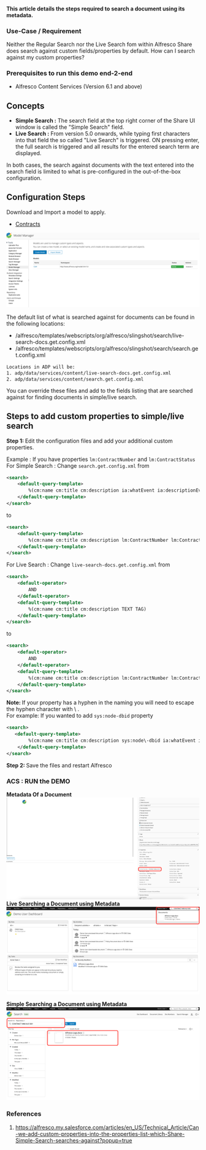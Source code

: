 #### This article details the steps required to search a document using its metadata.

### Use-Case / Requirement
Neither the Regular Search nor the Live Search fom within Alfresco Share does search against custom fields/properties by default.  How can I search against my custom properties?

### Prerequisites to run this demo end-2-end

* Alfresco Content Services (Version 6.1 and above)

## Concepts

* <b>Simple Search :</b> The search field at the top right corner of the Share UI window is called the "Simple Search" field. 
* <b>Live Search :</b> From version 5.0 onwards, while typing first characters into that field the so called "Live Search" is triggered. ON pressing enter, the full search is triggered and all results for the entered search term are displayed.

In both cases, the search against documents with the text entered into the search field is limited to what is pre-configured in the out-of-the-box configuration.

## Configuration Steps
Download and Import a model to apply.
* [Contracts](assets/CLM.zip)

![model-manager](assets/1.png)

The default list of what is searched against for documents can be found in the following locations:

* /alfresco/templates/webscripts/org/alfresco/slingshot/search/live-search-docs.get.config.xml
* /alfresco/templates/webscripts/org/alfresco/slingshot/search/search.get.config.xml

```
Locations in ADP will be: 
1. adp/data/services/content/live-search-docs.get.config.xml
2. adp/data/services/content/search.get.config.xml
```

You can override these files and add to the fields listing that are searched against for finding documents in simple/live search.


## Steps to add custom properties to simple/live search

<b>Step 1: </b>Edit the configuration files and add your additional custom properties.  
    
Example : 
If you have properties `lm:ContractNumber` and `lm:ContractStatus`
For Simple Search : Change `search.get.config.xml` from
```xml
<search>
    <default-query-template>
        %(cm:name cm:title cm:description ia:whatEvent ia:descriptionEvent lnk:title lnk:description TEXT TAG)
    </default-query-template>
</search>
```
to
```xml
<search>
    <default-query-template>
        %(cm:name cm:title cm:description lm:ContractNumber lm:ContractStatus lnk:title lnk:description TEXT TAG)
    </default-query-template>
</search>
```
For Live Search : Change `live-search-docs.get.config.xml` from
```xml
<search>
    <default-operator>
        AND
    </default-operator>
    <default-query-template>
        %(cm:name cm:title cm:description TEXT TAG)
    </default-query-template>
</search>
```
to
```xml
<search>
    <default-operator>
        AND
    </default-operator>
    <default-query-template>
        %(cm:name cm:title cm:description lm:ContractNumber lm:ContractStatus TEXT TAG)
    </default-query-template>
</search>
```

<b>Note: </b> If your property has a hyphen in the naming you will need to escape the hyphen character with \ .  
For example: If you wanted to add `sys:node-dbid` property
```xml
<search>
   <default-query-template>
        %(cm:name cm:title cm:description sys:node\-dbid ia:whatEvent ia:descriptionEvent lnk:title lnk:description TEXT TAG)
    </default-query-template>
</search>
```

<b>Step 2: </b> Save the files and restart Alfresco

### ACS : RUN the DEMO

<b>Metadata Of a Document</b>
![document-metadata-image](assets/1m.png)
<b>Live Searching a Document using Metadata</b>
![live-search-image](assets/2.png)

<b>Simple Searching a Document using Metadata</b>
![simple-search-image](assets/3.png)


### References
1. https://alfresco.my.salesforce.com/articles/en_US/Technical_Article/Can-we-add-custom-properties-into-the-properties-list-which-Share-Simple-Search-searches-against?popup=true